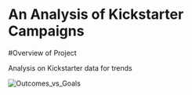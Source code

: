 # An Analysis of Kickstarter Campaigns

#Overview of Project


Analysis on Kickstarter data for trends

![Outcomes_vs_Goals](kickstarter-analysis/Outcomes_vs_Goals.png)


